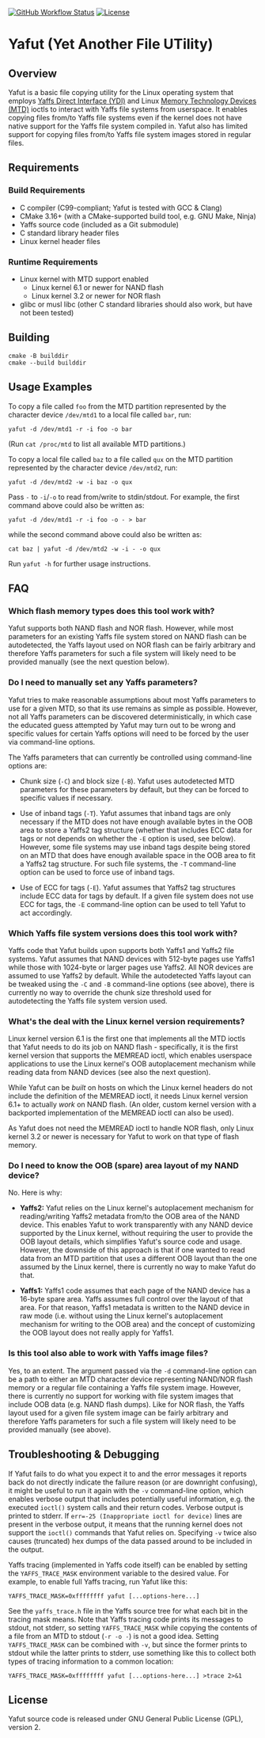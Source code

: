 <!--
SPDX-FileCopyrightText: Michał Kępień <yafut@kempniu.pl>

SPDX-License-Identifier: GPL-2.0-only
-->

[![GitHub Workflow Status](https://img.shields.io/github/actions/workflow/status/kempniu/yafut/code.yml)](https://github.com/kempniu/yafut/actions/workflows/code.yml)
[![License](https://img.shields.io/github/license/kempniu/yafut)](https://github.com/kempniu/yafut/blob/main/LICENSE)

# Yafut (Yet Another File UTility)

## Overview

Yafut is a basic file copying utility for the Linux operating system
that employs [Yaffs Direct Interface (YDI)][YDI] and Linux [Memory
Technology Devices (MTD)][MTD] ioctls to interact with Yaffs file
systems from userspace.  It enables copying files from/to Yaffs file
systems even if the kernel does not have native support for the Yaffs
file system compiled in.  Yafut also has limited support for copying
files from/to Yaffs file system images stored in regular files.

## Requirements

### Build Requirements

 - C compiler (C99-compliant; Yafut is tested with GCC & Clang)
 - CMake 3.16+ (with a CMake-supported build tool, e.g. GNU Make, Ninja)
 - Yaffs source code (included as a Git submodule)
 - C standard library header files
 - Linux kernel header files

### Runtime Requirements

 - Linux kernel with MTD support enabled
    - Linux kernel 6.1 or newer for NAND flash
    - Linux kernel 3.2 or newer for NOR flash
 - glibc or musl libc (other C standard libraries should also work, but
   have not been tested)

## Building

    cmake -B builddir
    cmake --build builddir

## Usage Examples

To copy a file called `foo` from the MTD partition represented by the
character device `/dev/mtd1` to a local file called `bar`, run:

    yafut -d /dev/mtd1 -r -i foo -o bar

(Run `cat /proc/mtd` to list all available MTD partitions.)

To copy a local file called `baz` to a file called `qux` on the MTD
partition represented by the character device `/dev/mtd2`, run:

    yafut -d /dev/mtd2 -w -i baz -o qux

Pass `-` to `-i`/`-o` to read from/write to stdin/stdout.  For example,
the first command above could also be written as:

    yafut -d /dev/mtd1 -r -i foo -o - > bar

while the second command above could also be written as:

    cat baz | yafut -d /dev/mtd2 -w -i - -o qux

Run `yafut -h` for further usage instructions.

## FAQ

### Which flash memory types does this tool work with?

Yafut supports both NAND flash and NOR flash.  However, while most
parameters for an existing Yaffs file system stored on NAND flash can be
autodetected, the Yaffs layout used on NOR flash can be fairly arbitrary
and therefore Yaffs parameters for such a file system will likely need
to be provided manually (see the next question below).

### Do I need to manually set any Yaffs parameters?

Yafut tries to make reasonable assumptions about most Yaffs parameters
to use for a given MTD, so that its use remains as simple as possible.
However, not all Yaffs parameters can be discovered deterministically,
in which case the educated guess attempted by Yafut may turn out to be
wrong and specific values for certain Yaffs options will need to be
forced by the user via command-line options.

The Yaffs parameters that can currently be controlled using command-line
options are:

  - Chunk size (`-C`) and block size (`-B`).  Yafut uses autodetected
    MTD parameters for these parameters by default, but they can be
    forced to specific values if necessary.

  - Use of inband tags (`-T`).  Yafut assumes that inband tags are only
    necessary if the MTD does not have enough available bytes in the OOB
    area to store a Yaffs2 tag structure (whether that includes ECC data
    for tags or not depends on whether the `-E` option is used, see
    below).  However, some file systems may use inband tags despite
    being stored on an MTD that does have enough available space in the
    OOB area to fit a Yaffs2 tag structure.  For such file systems, the
    `-T` command-line option can be used to force use of inband tags.

  - Use of ECC for tags (`-E`).  Yafut assumes that Yaffs2 tag
    structures include ECC data for tags by default.  If a given file
    system does not use ECC for tags, the `-E` command-line option can
    be used to tell Yafut to act accordingly.

### Which Yaffs file system versions does this tool work with?

Yaffs code that Yafut builds upon supports both Yaffs1 and Yaffs2 file
systems.  Yafut assumes that NAND devices with 512-byte pages use Yaffs1
while those with 1024-byte or larger pages use Yaffs2.  All NOR devices
are assumed to use Yaffs2 by default.  While the autodetected Yaffs
layout can be tweaked using the `-C` and `-B` command-line options (see
above), there is currently no way to override the chunk size threshold
used for autodetecting the Yaffs file system version used.

### What's the deal with the Linux kernel version requirements?

Linux kernel version 6.1 is the first one that implements all the MTD
ioctls that Yafut needs to do its job on NAND flash - specifically, it
is the first kernel version that supports the MEMREAD ioctl, which
enables userspace applications to use the Linux kernel's OOB
autoplacement mechanism while reading data from NAND devices (see also
the next question).

While Yafut can be *built* on hosts on which the Linux kernel headers do
not include the definition of the MEMREAD ioctl, it needs Linux kernel
version 6.1+ to actually *work* on NAND flash.  (An older, custom kernel
version with a backported implementation of the MEMREAD ioctl can also
be used).

As Yafut does not need the MEMREAD ioctl to handle NOR flash, only Linux
kernel 3.2 or newer is necessary for Yafut to work on that type of flash
memory.

### Do I need to know the OOB (spare) area layout of my NAND device?

No.  Here is why:

  - **Yaffs2:** Yafut relies on the Linux kernel's autoplacement
    mechanism for reading/writing Yaffs2 metadata from/to the OOB area
    of the NAND device.  This enables Yafut to work transparently with
    any NAND device supported by the Linux kernel, without requiring the
    user to provide the OOB layout details, which simplifies Yafut's
    source code and usage.  However, the downside of this approach is
    that if one wanted to read data from an MTD partition that uses a
    different OOB layout than the one assumed by the Linux kernel, there
    is currently no way to make Yafut do that.

  - **Yaffs1:** Yaffs1 code assumes that each page of the NAND device
    has a 16-byte spare area.  Yaffs assumes full control over the
    layout of that area.  For that reason, Yaffs1 metadata is written to
    the NAND device in raw mode (i.e. without using the Linux kernel's
    autoplacement mechanism for writing to the OOB area) and the concept
    of customizing the OOB layout does not really apply for Yaffs1.

### Is this tool also able to work with Yaffs image files?

Yes, to an extent.  The argument passed via the `-d` command-line option
can be a path to either an MTD character device representing NAND/NOR
flash memory or a regular file containing a Yaffs file system image.
However, there is currently no support for working with file system
images that include OOB data (e.g. NAND flash dumps).  Like for NOR
flash, the Yaffs layout used for a given file system image can be fairly
arbitrary and therefore Yaffs parameters for such a file system will
likely need to be provided manually (see above).

## Troubleshooting & Debugging

If Yafut fails to do what you expect it to and the error messages it
reports back do not directly indicate the failure reason (or are
downright confusing), it might be useful to run it again with the `-v`
command-line option, which enables verbose output that includes
potentially useful information, e.g. the executed `ioctl()` system calls
and their return codes.  Verbose output is printed to stderr.  If
`err=-25 (Inappropriate ioctl for device)` lines are present in the
verbose output, it means that the running kernel does not support the
`ioctl()` commands that Yafut relies on.  Specifying `-v` twice also
causes (truncated) hex dumps of the data passed around to be included in
the output.

Yaffs tracing (implemented in Yaffs code itself) can be enabled by
setting the `YAFFS_TRACE_MASK` environment variable to the desired
value.  For example, to enable full Yaffs tracing, run Yafut like this:

    YAFFS_TRACE_MASK=0xffffffff yafut [...options-here...]

See the `yaffs_trace.h` file in the Yaffs source tree for what each bit
in the tracing mask means.  Note that Yaffs tracing code prints its
messages to stdout, not stderr, so setting `YAFFS_TRACE_MASK` while
copying the contents of a file from an MTD to stdout (`-r -o -`) is not
a good idea.  Setting `YAFFS_TRACE_MASK` can be combined with `-v`, but
since the former prints to stdout while the latter prints to stderr, use
something like this to collect both types of tracing information to a
common location:

    YAFFS_TRACE_MASK=0xffffffff yafut [...options-here...] >trace 2>&1

## License

Yafut source code is released under GNU General Public License (GPL),
version 2.

[YDI]: https://yaffs.net/documents/yaffs-direct-interface
[MTD]: https://en.wikipedia.org/wiki/Memory_Technology_Device
